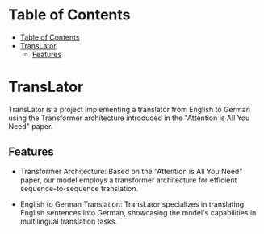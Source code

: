 
# Table of Contents
- [Table of Contents](#table-of-contents)
- [TransLator](#translator)
  - [Features](#features)

# TransLator

TransLator is a project implementing a translator from English to German using the Transformer architecture introduced in the "Attention is All You Need" paper.

## Features
- Transformer Architecture: Based on the "Attention is All You Need" paper, our model employs a transformer architecture for efficient sequence-to-sequence translation.

- English to German Translation: TransLator specializes in translating English sentences into German, showcasing the model's capabilities in multilingual translation tasks.